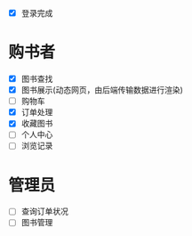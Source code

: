  + [X] 登录完成
# 购书者
+ [X] 图书查找
+ [X] 图书展示(动态网页，由后端传输数据进行渲染)
+ [ ] 购物车
+ [X] 订单处理
+ [X] 收藏图书
+ [ ] 个人中心
+ [ ] 浏览记录
# 管理员
+ [ ] 查询订单状况
+ [ ] 图书管理